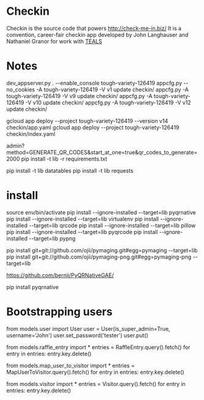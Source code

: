 # Checkin
Checkin is the source code that powers http://check-me-in.biz/
It is a convention, career-fair checkin app developed by John Langhauser and Nathaniel Granor for work with <a href="https://www.tealsk12.org/">TEALS</a>

# Notes
dev_appserver.py . --enable_console
tough-variety-126419
appcfg.py --no_cookies -A tough-variety-126419 -V v1 update checkin/
appcfg.py -A tough-variety-126419 -V v9 update checkin/
appcfg.py -A tough-variety-126419 -V v10 update checkin/
appcfg.py -A tough-variety-126419 -V v12 update checkin/

gcloud app deploy --project tough-variety-126419 --version v14 checkin/app.yaml
gcloud app deploy --project tough-variety-126419 checkin/index.yaml


admin?method=GENERATE_QR_CODES&start_at_one=true&qr_codes_to_generate=2000
pip install -t lib -r requirements.txt

pip install -t lib datatables
pip install -t lib requests

# install
source env/bin/activate
pip install --ignore-installed --target=lib pyqrnative
pip install --ignore-installed --target=lib virtualenv
pip install --ignore-installed --target=lib qrcode
pip install --ignore-installed --target=lib pillow
pip install --ignore-installed --target=lib pyqrcode
pip install --ignore-installed --target=lib pypng

pip install git+git://github.com/ojii/pymaging.git#egg=pymaging --target=lib
pip install git+git://github.com/ojii/pymaging-png.git#egg=pymaging-png --target=lib

https://github.com/bernii/PyQRNativeGAE/


pip install pyqrnative


# Bootstrapping users
from models.user import User
user = User(is_super_admin=True, username='John')
user.set_password('tester')
user.put()

from models.raffle_entry import *
entries = RaffleEntry.query().fetch()
for entry in entries:
   entry.key.delete()

from models.map_user_to_visitor import *
entries = MapUserToVisitor.query().fetch()
for entry in entries:
  entry.key.delete()

from models.visitor import *
entries = Visitor.query().fetch()
for entry in entries:
  entry.key.delete()  
